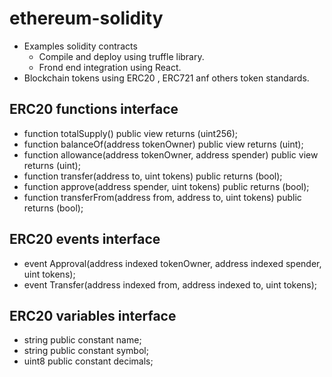 # ethereum-solidity

- Examples solidity contracts
  - Compile and deploy using truffle library. 
  - Frond end integration using React.
- Blockchain tokens using ERC20 , ERC721 anf others token standards.

## ERC20 functions interface

- function totalSupply() public view returns (uint256);
- function balanceOf(address tokenOwner) public view returns (uint);
- function allowance(address tokenOwner, address spender) public view returns (uint);
- function transfer(address to, uint tokens) public returns (bool);
- function approve(address spender, uint tokens)  public returns (bool);
- function transferFrom(address from, address to, uint tokens) public returns (bool);

## ERC20 events interface

- event Approval(address indexed tokenOwner, address indexed spender, uint tokens);
- event Transfer(address indexed from, address indexed to, uint tokens);

## ERC20 variables interface

- string public constant name;
- string public constant symbol;
- uint8 public constant decimals;
